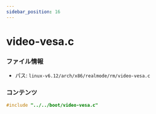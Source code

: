 ```yaml
---
sidebar_position: 16
---
```

# video-vesa.c

### ファイル情報

- パス: `linux-v6.12/arch/x86/realmode/rm/video-vesa.c`

### コンテンツ

```c
#include "../../boot/video-vesa.c"

```
